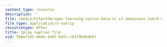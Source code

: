 ```yaml
---
content_type: resource
description: ''
file: /media/https%3A/open-learning-course-data-rc.s3.amazonaws.com/8-04-quantum-physics-i-spring-2016/508ef285660e5dd7bdfccb3f9bd5dbb7_d4skxu7MpFI.vtt
file_type: application/x-subrip
resourcetype: Other
title: 3play caption file
uid: 508ef285-660e-5dd7-bdfc-cb3f9bd5dbb7
---
```

